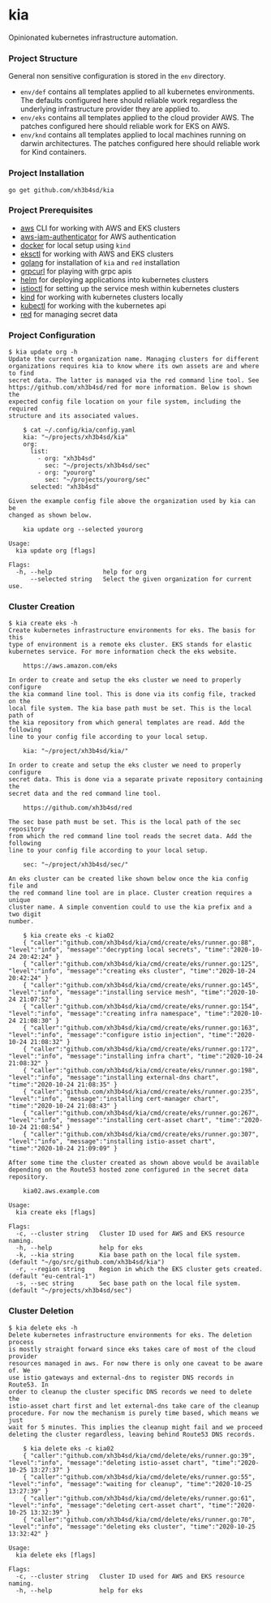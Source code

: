 # kia

Opinionated kubernetes infrastructure automation.



### Project Structure

General non sensitive configuration is stored in the `env` directory.

- `env/def` contains all templates applied to all kubernetes environments. The
  defaults configured here should reliable work regardless the underlying
  infrastructure provider they are applied to.
- `env/eks` contains all templates applied to the cloud provider AWS. The
  patches configured here should reliable work for EKS on AWS.
- `env/knd` contains all templates applied to local machines running on darwin
  architectures. The patches configured here should reliable work for Kind
  containers.



### Project Installation

```
go get github.com/xh3b4sd/kia
```



### Project Prerequisites

- [aws] CLI for working with AWS and EKS clusters
- [aws-iam-authenticator] for AWS authentication
- [docker] for local setup using `kind`
- [eksctl] for working with AWS and EKS clusters
- [golang] for installation of `kia` and `red` installation
- [grpcurl] for playing with grpc apis
- [helm] for deploying applications into kubernetes clusters
- [istioctl] for setting up the service mesh within kubernetes clusters
- [kind] for working with kubernetes clusters locally
- [kubectl] for working with the kubernetes api
- [red] for managing secret data



### Project Configuration

```
$ kia update org -h
Update the current organization name. Managing clusters for different
organizations requires kia to know where its own assets are and where to find
secret data. The latter is managed via the red command line tool. See
https://github.com/xh3b4sd/red for more information. Below is shown the
expected config file location on your file system, including the required
structure and its associated values.

    $ cat ~/.config/kia/config.yaml
    kia: "~/projects/xh3b4sd/kia"
    org:
      list:
        - org: "xh3b4sd"
          sec: "~/projects/xh3b4sd/sec"
        - org: "yourorg"
          sec: "~/projects/yourorg/sec"
	  selected: "xh3b4sd"

Given the example config file above the organization used by kia can be
changed as shown below.

    kia update org --selected yourorg

Usage:
  kia update org [flags]

Flags:
  -h, --help              help for org
      --selected string   Select the given organization for current use.
```



### Cluster Creation

```
$ kia create eks -h
Create kubernetes infrastructure environments for eks. The basis for this
type of environment is a remote eks cluster. EKS stands for elastic
kubernetes service. For more information check the eks website.

    https://aws.amazon.com/eks

In order to create and setup the eks cluster we need to properly configure
the kia command line tool. This is done via its config file, tracked on the
local file system. The kia base path must be set. This is the local path of
the kia repository from which general templates are read. Add the following
line to your config file according to your local setup.

    kia: "~/project/xh3b4sd/kia/"

In order to create and setup the eks cluster we need to properly configure
secret data. This is done via a separate private repository containing the
secret data and the red command line tool.

    https://github.com/xh3b4sd/red

The sec base path must be set. This is the local path of the sec repository
from which the red command line tool reads the secret data. Add the following
line to your config file according to your local setup.

    sec: "~/project/xh3b4sd/sec/"

An eks cluster can be created like shown below once the kia config file and
the red command line tool are in place. Cluster creation requires a unique
cluster name. A simple convention could to use the kia prefix and a two digit
number.

    $ kia create eks -c kia02
    { "caller":"github.com/xh3b4sd/kia/cmd/create/eks/runner.go:88", "level":"info", "message":"decrypting local secrets", "time":"2020-10-24 20:42:24" }
    { "caller":"github.com/xh3b4sd/kia/cmd/create/eks/runner.go:125", "level":"info", "message":"creating eks cluster", "time":"2020-10-24 20:42:24" }
    { "caller":"github.com/xh3b4sd/kia/cmd/create/eks/runner.go:145", "level":"info", "message":"installing service mesh", "time":"2020-10-24 21:07:52" }
    { "caller":"github.com/xh3b4sd/kia/cmd/create/eks/runner.go:154", "level":"info", "message":"creating infra namespace", "time":"2020-10-24 21:08:30" }
    { "caller":"github.com/xh3b4sd/kia/cmd/create/eks/runner.go:163", "level":"info", "message":"configure istio injection", "time":"2020-10-24 21:08:32" }
    { "caller":"github.com/xh3b4sd/kia/cmd/create/eks/runner.go:172", "level":"info", "message":"installing infra chart", "time":"2020-10-24 21:08:32" }
    { "caller":"github.com/xh3b4sd/kia/cmd/create/eks/runner.go:198", "level":"info", "message":"installing external-dns chart", "time":"2020-10-24 21:08:35" }
    { "caller":"github.com/xh3b4sd/kia/cmd/create/eks/runner.go:235", "level":"info", "message":"installing cert-manager chart", "time":"2020-10-24 21:08:43" }
    { "caller":"github.com/xh3b4sd/kia/cmd/create/eks/runner.go:267", "level":"info", "message":"installing cert-asset chart", "time":"2020-10-24 21:08:54" }
    { "caller":"github.com/xh3b4sd/kia/cmd/create/eks/runner.go:307", "level":"info", "message":"installing istio-asset chart", "time":"2020-10-24 21:09:09" }

After some time the cluster created as shown above would be available
depending on the Route53 hosted zone configured in the secret data
repository.

    kia02.aws.example.com

Usage:
  kia create eks [flags]

Flags:
  -c, --cluster string   Cluster ID used for AWS and EKS resource naming.
  -h, --help             help for eks
  -k, --kia string       Kia base path on the local file system. (default "~/go/src/github.com/xh3b4sd/kia")
  -r, --region string    Region in which the EKS cluster gets created. (default "eu-central-1")
  -s, --sec string       Sec base path on the local file system. (default "~/projects/xh3b4sd/sec")
```



### Cluster Deletion

```
$ kia delete eks -h
Delete kubernetes infrastructure environments for eks. The deletion process
is mostly straight forward since eks takes care of most of the cloud provider
resources managed in aws. For now there is only one caveat to be aware of. We
use istio gateways and external-dns to register DNS records in Route53. In
order to cleanup the cluster specific DNS records we need to delete the
istio-asset chart first and let external-dns take care of the cleanup
procedure. For now the mechanism is purely time based, which means we just
wait for 5 minutes. This implies the cleanup might fail and we proceed
deleting the cluster regardless, leaving behind Route53 DNS records.

    $ kia delete eks -c kia02
    { "caller":"github.com/xh3b4sd/kia/cmd/delete/eks/runner.go:39", "level":"info", "message":"deleting istio-asset chart", "time":"2020-10-25 13:27:37" }
    { "caller":"github.com/xh3b4sd/kia/cmd/delete/eks/runner.go:55", "level":"info", "message":"waiting for cleanup", "time":"2020-10-25 13:27:39" }
    { "caller":"github.com/xh3b4sd/kia/cmd/delete/eks/runner.go:61", "level":"info", "message":"deleting cert-asset chart", "time":"2020-10-25 13:32:39" }
    { "caller":"github.com/xh3b4sd/kia/cmd/delete/eks/runner.go:70", "level":"info", "message":"deleting eks cluster", "time":"2020-10-25 13:32:42" }

Usage:
  kia delete eks [flags]

Flags:
  -c, --cluster string   Cluster ID used for AWS and EKS resource naming.
  -h, --help             help for eks
```



[aws]: https://docs.aws.amazon.com/cli/latest/userguide/cli-chap-welcome.html
[aws-iam-authenticator]: https://docs.aws.amazon.com/eks/latest/userguide/install-aws-iam-authenticator.html
[docker]: https://www.docker.com/get-started
[eksctl]: https://eksctl.io
[golang]: https://github.com/moovweb/gvm
[grpcurl]: https://github.com/fullstorydev/grpcurl
[helm]: https://helm.sh/docs/intro/install
[istioctl]: https://istio.io/latest/docs/reference/commands/istioctl
[kind]: https://kind.sigs.k8s.io
[kubectl]: https://kubernetes.io/docs/tasks/tools/install-kubectl
[red]: https://github.com/xh3b4sd/red

